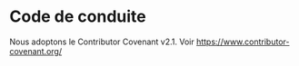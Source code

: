 # Code de conduite

Nous adoptons le Contributor Covenant v2.1. Voir https://www.contributor-covenant.org/
